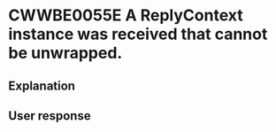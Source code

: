# CWWBE0055E A ReplyContext instance was received that cannot be unwrapped.

## Explanation

## User response